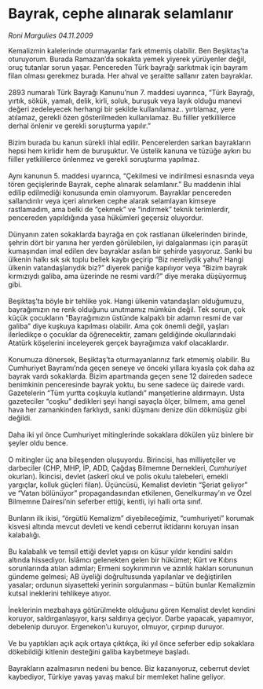 # Bayrak, cephe alınarak selamlanır

*Roni Margulies 04.11.2009*

<div class="yazi">Kemalizmin kalelerinde oturmayanlar fark etmemiş olabilir. Ben Beşiktaş’ta oturuyorum. Burada Ramazan’da sokakta yemek yiyerek yürüyenler değil, oruç tutanlar sorun yaşar. Pencereden Türk bayrağı sarkıtmak için bayram filan olması gerekmez burada. Her ahval ve şeraitte sallanır zaten bayraklar. <br/><br/>2893 numaralı Türk Bayrağı Kanunu’nun 7. maddesi uyarınca, “Türk Bayrağı, yırtık, sökük, yamalı, delik, kirli, soluk, buruşuk veya layık olduğu manevi değeri zedeleyecek herhangi bir şekilde kullanılamaz.. yırtılamaz, yere atılamaz, gerekli özen gösterilmeden kullanılamaz. Bu fiiller yetkililerce derhal önlenir ve gerekli soruşturma yapılır.” <br/><br/>Bizim burada bu kanun sürekli ihlal edilir. Pencerelerden sarkan bayrakların hepsi hem kirlidir hem de buruşuktur. Ve üstelik kanuna ve tüzüğe aykırı bu fiiller yetkililerce önlenmez ve gerekli soruşturma yapılmaz. <br/><br/>Aynı kanunun 5. maddesi uyarınca, “Çekilmesi ve indirilmesi esnasında veya tören geçişlerinde Bayrak, cephe alınarak selamlanır.” Bu maddenin ihlal edilip edilmediği konusunda emin olamıyorum. Bayraklar pencereden sallandırılır veya içeri alınırken cephe alarak selamlayan kimseye rastlamadım, ama belki de “çekmek” ve “indirmek” teknik terimlerdir, pencereden yapıldığında yasa hükümleri geçersiz oluyordur. <br/><br/>Dünyanın zaten sokaklarda bayrağa en çok rastlanan ülkelerinden birinde, şehrin dört bir yanına her yerden görülebilen, iyi dalgalanması için paraşüt kumaşından imal edilen dev bayraklar asılan bir şehirde yaşıyoruz. Sanki bu ülkenin halkı sık sık toplu bellek kaybı geçirip “Biz nereliydik yahu? Hangi ülkenin vatandaşlarıydık biz?” diyerek paniğe kapılıyor veya “Bizim bayrak kırmızıydı galiba, ama üzerinde ne resmi vardı?” diye meraka düşüyormuş gibi. <br/><br/>Beşiktaş’ta böyle bir tehlike yok. Hangi ülkenin vatandaşları olduğumuzu, bayrağımızın ne renk olduğunu unutmamız mümkün değil. Tek sorun, çok küçük çocukların “Bayrağımızın üstünde kalpaklı bir adamın resmi de var galiba” diye kuşkuya kapılması olabilir. Ama çok önemli değil, yaşları ilerledikçe o çocuklar da öğrenecektir, zamanı geldiğinde okullarındaki Atatürk köşelerini inceleyerek gerçek bayrağımıza vakıf olacaklardır. <br/><br/>Konumuza dönersek, Beşiktaş’ta oturmayanlarınız fark etmemiş olabilir. Bu Cumhuriyet Bayramı’nda geçen seneye ve önceki yıllara kıyasla çok daha az bayrak vardı sokaklarda. Bizim apartmanda geçen sene 12 daireden sadece benimkinin penceresinde bayrak yoktu, bu sene sadece üç dairede vardı. Gazetelerin “Tüm yurtta coşkuyla kutlandı” manşetlerine aldırmayın. Usta gazeteciler “coşku” dedikleri şeyi hangi sayaçla ölçer, bilmem, ama genel hava her zamankinden farklıydı, sanki düşmanı denize dün dökmüşüz gibi değildi. <br/><br/>Daha iki yıl önce Cumhuriyet mitinglerinde sokaklara dökülen yüz binlere bir şeyler oldu bence. <br/><br/>O mitingler üç ana bileşenden oluşuyordu. Birincisi, has milliyetçiler ve darbeciler (CHP, MHP, İP, ADD, Çağdaş Bilmemne Dernekleri, <i>Cumhuriyet</i> okurları). İkincisi, devlet (askerî okul ve polis okulu talebeleri, emekli yargıçlar, kolluk güçleri filan). Üçüncüsü, Kemalist devletin “Şeriat geliyor” ve “Vatan bölünüyor” propagandasından etkilenen, Genelkurmay’ın ve Özel Bilmemne Dairesi’nin seferber ettiği, kentli, iyi halli orta sınıf. <br/><br/>Bunların ilk ikisi, “örgütlü Kemalizm” diyebileceğimiz, “cumhuriyeti” korumak kisvesi altında mevcut devleti ve kendi ceberrut iktidarını koruyan insan kalabalığı. <br/><br/>Bu kalabalık ve temsil ettiği devlet yapısı on küsur yıldır kendini saldırı altında hissediyor. İslâmcı gelenekten gelen bir hükümet; Kürt ve Kıbrıs sorunlarında atılan adımlar; Ermeni soykırımının ve azınlık hakları sorununun gündeme gelmesi; AB üyeliği doğrultusunda yapılanlar ve değiştirilen yasalar; ordunun siyasetteki yerinin sorgulanması – bütün bunlar Kemalizmin kutsal ineklerini tehlikeye atıyor. <br/><br/>İneklerinin mezbahaya götürülmekte olduğunu gören Kemalist devlet kendini koruyor, saldırganlaşıyor, karşı saldırıya geçiyor. Darbe yapacak, yapamıyor, debelenip duruyor. Ergenekon’u kuruyor, olmuyor, çırpınıp duruyor. <br/><br/>Ve bu yaptıkları açık açık ortaya çıktıkça, iki yıl önce seferber edip sokaklara dökebildiği kitlenin desteğini galiba kaybetmeye başladı. <br/><br/>Bayrakların azalmasının nedeni bu bence. Biz kazanıyoruz, ceberrut devlet kaybediyor, Türkiye yavaş yavaş makul bir memleket haline geliyor.
              </div>
